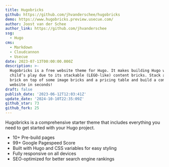 ```yaml
---
title: Hugobricks
github: https://github.com/jhvanderschee/hugobricks
demo: https://www.hugobricks.preview.usecue.com/
author: Joost van der Schee
author_link: https://github.com/jhvanderschee
ssg:
  - Hugo
cms:
  - Markdown
  - Cloudcannon
  - Usecue
date: 2023-07-13T00:00:00.000Z
description: >-
  Hugobricks is a free website theme for Hugo. It makes building Hugo websites
  child’s play due to its stackable (LEGO-like) content bricks. Stack an intro
  brick on top of some image bricks and a pricing table and build a complete
  website in seconds!
draft: false
publish_date: '2023-06-12T12:03:41Z'
update_date: '2024-10-10T22:35:09Z'
github_star: 73
github_fork: 25
---
```


Hugobricks is a comprehensive starter theme that includes everything you need to get started with your Hugo project.

- 10+ Pre-build pages
- 99+ Google Pagespeed Score
- Built with Hugo and CSS variables for easy styling
- Fully responsive on all devices
- SEO-optimized for better search engine rankings
